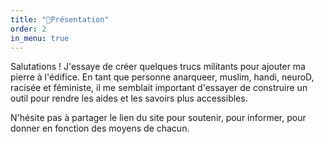 ```yaml
---
title: "📜Présentation"
order: 2
in_menu: true
---
```

Salutations ! J'essaye de créer quelques trucs militants pour ajouter ma pierre à l'édifice. En tant que personne anarqueer, muslim, handi, neuroD, racisée et féministe, il me semblait important d'essayer de construire un outil pour rendre les aides et les savoirs plus accessibles. 

N'hésite pas à partager le lien du site pour soutenir, pour informer, pour donner en fonction des moyens de chacun. 